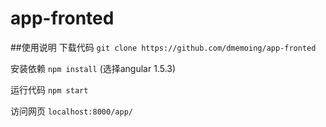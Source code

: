 # app-fronted
##使用说明
下载代码  ``git clone https://github.com/dmemoing/app-fronted`` 

安装依赖  ``npm install`` (选择angular 1.5.3)

运行代码  ``npm start`` 

访问网页  ``localhost:8000/app/`` 
